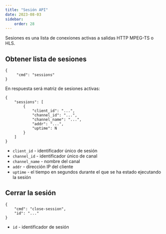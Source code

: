 ```yaml
---
title: "Sesión API"
date: 2023-08-03
sidebar:
    order: 28
---
```


Sesiones es una lista de conexiones activas a salidas HTTP MPEG-TS o HLS.

## Obtener lista de sesiones[](/es/astra/admin-guide/api/session#get-session-list)

```
{
     "cmd": "sessions"
}
```

En respuesta será matriz de sesiones activas:

```
{
    "sessions": [
        {
            "client_id": "...",
            "channel_id": "...",
            "channel_name": "...",
            "addr": "...",
            "uptime": N
        }
    ]
}
```

- `client_id` - identificador único de sesión
- `channel_id` - identificador único de canal
- `channel_name` - nombre del canal
- `addr` - dirección IP del cliente
- `uptime` - el tiempo en segundos durante el que se ha estado ejecutando la sesión

## Cerrar la sesión[](/es/astra/admin-guide/api/session#close-session)

```
{
    "cmd": "close-session",
    "id": "..."
}
```

- `id` - identificador de sesión
